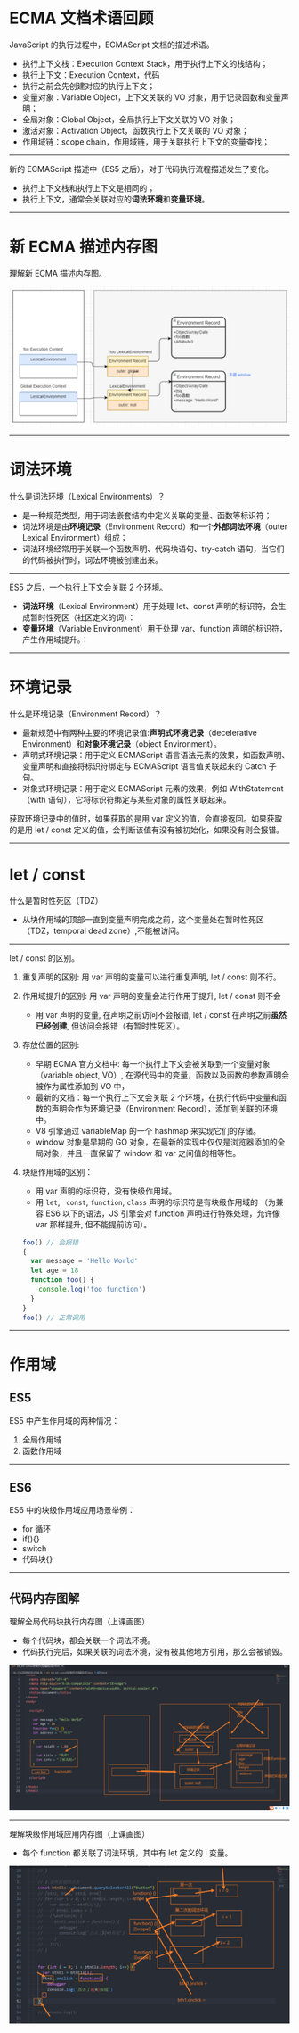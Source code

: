 # ECMA 文档术语回顾

JavaScript 的执行过程中，ECMAScript 文档的描述术语。

- 执行上下文栈：Execution Context Stack，用于执行上下文的栈结构；
- 执行上下文：Execution Context，代码
- 执行之前会先创建对应的执行上下文；
- 变量对象：Variable Object，上下文关联的 VO 对象，用于记录函数和变量声明；
- 全局对象：Global Object，全局执行上下文关联的 VO 对象；
- 激活对象：Activation Object，函数执行上下文关联的 VO 对象；
- 作用域链：scope chain，作用域链，用于关联执行上下文的变量查找；

---

新的 ECMAScript 描述中（ES5 之后），对于代码执行流程描述发生了变化。

- 执行上下文栈和执行上下文是相同的；
- 执行上下文，通常会关联对应的**词法环境**和**变量环境**。

---

# 新 ECMA 描述内存图

理解新 ECMA 描述内存图。

![新ECMAScript描述内存图](NodeAssets/新ECMAScript描述内存图.jpg)

---

# 词法环境

什么是词法环境（Lexical Environments）？

- 是一种规范类型，用于词法嵌套结构中定义关联的变量、函数等标识符；
- 词法环境是由**环境记录**（Environment Record）和一个**外部词法环境**（outer Lexical Environment）组成；
- 词法环境经常用于关联一个函数声明、代码块语句、try-catch 语句，当它们的代码被执行时，词法环境被创建出来。

---

ES5 之后，一个执行上下文会关联 2 个环境。

- **词法环境**（Lexical Environment）用于处理 let、const 声明的标识符，会生成暂时性死区（社区定义的词）：
- **变量环境**（Variable Environment）用于处理 var、function 声明的标识符，产生作用域提升。：

---

# 环境记录

什么是环境记录（Environment Record）？

- 最新规范中有两种主要的环境记录值:**声明式环境记录**（decelerative Environment）和**对象环境记录**（object Environment）。
- 声明式环境记录：用于定义 ECMAScript 语言语法元素的效果，如函数声明、变量声明和直接将标识符绑定与 ECMAScript 语言值关联起来的 Catch 子句。
- 对象式环境记录：用于定义 ECMAScript 元素的效果，例如 WithStatement（with 语句），它将标识符绑定与某些对象的属性关联起来。

获取环境记录中的值时，如果获取的是用 var 定义的值，会直接返回。如果获取的是用 let / const 定义的值，会判断该值有没有被初始化，如果没有则会报错。

---

# let / const

什么是暂时性死区（TDZ）

- 从块作用域的顶部一直到变量声明完成之前，这个变量处在暂时性死区（TDZ，temporal dead zone）,不能被访问。

---

let / const 的区别。

1. 重复声明的区别: 用 var 声明的变量可以进行重复声明, let / const 则不行。
2. 作用域提升的区别: 用 var 声明的变量会进行作用于提升, let / const 则不会

   - 用 var 声明的变量, 在声明之前访问不会报错, let / const 在声明之前**虽然已经创建**, 但访问会报错（有暂时性死区）。

3. 存放位置的区别:

   - 早期 ECMA 官方文档中: 每一个执行上下文会被关联到一个变量对象（variable object, VO）, 在源代码中的变量，函数以及函数的参数声明会被作为属性添加到 VO 中，
   - 最新的文档：每一个执行上下文会关联 2 个环境，在执行代码中变量和函数的声明会作为环境记录（Environment Record），添加到关联的环境中。
   - V8 引擎通过 variableMap 的一个 hashmap 来实现它们的存储。
   - window 对象是早期的 GO 对象，在最新的实现中仅仅是浏览器添加的全局对象，并且一直保留了 window 和 var 之间值的相等性。

4. 块级作用域的区别：

   - 用 var 声明的标识符，没有快级作用域。
   - 用 `let`, ` const`, `function`, `class` 声明的标识符是有块级作用域的 （为兼容 ES6 以下的语法，JS 引擎会对 function 声明进行特殊处理，允许像 var 那样提升, 但不能提前访问）。

   ```javascript
   foo() // 会报错
   {
     var message = 'Hello World'
     let age = 18
     function foo() {
       console.log('foo function')
     }
   }
   foo() // 正常调用
   ```

---

# 作用域

## ES5

ES5 中产生作用域的两种情况：

1.  全局作用域
2.  函数作用域

---

## ES6

ES6 中的块级作用域应用场景举例：

- for 循环
- if(){}
- switch
- 代码块{}

---

## 代码内存图解

理解全局代码块执行内存图（上课画图）

- 每个代码块，都会关联一个词法环境。
- 代码执行完后，如果关联的词法环境，没有被其他地方引用，那么会被销毁。

![全局代码块执行内存图](NodeAssets/全局代码执行时词法环境.png)

---

理解块级作用域应用内存图（上课画图）

- 每个 function 都关联了词法环境，其中有 let 定义的 i 变量。

![块级作用域应用内存图](NodeAssets/块级作用域应用内存图.png)
